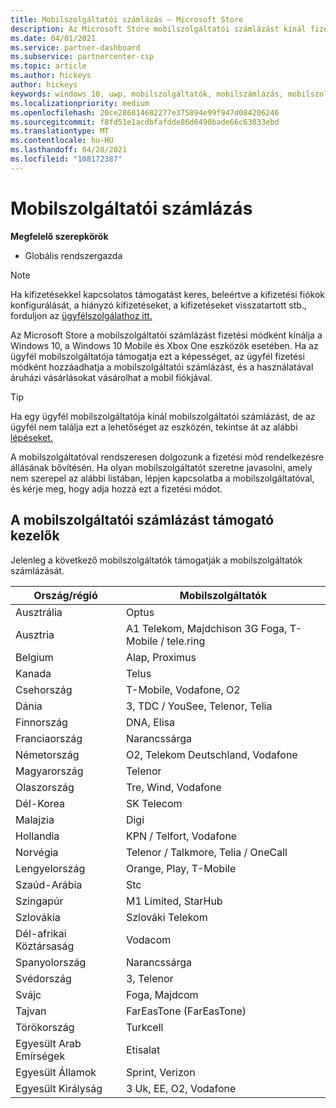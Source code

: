 ```yaml
---
title: Mobilszolgáltatói számlázás – Microsoft Store
description: Az Microsoft Store mobilszolgáltatói számlázást kínál fizetési módként az ezt a képességet támogató mobilszolgáltatók számára.
ms.date: 04/01/2021
ms.service: partner-dashboard
ms.subservice: partnercenter-csp
ms.topic: article
ms.author: hickeys
author: hickeys
keywords: windows 10, uwp, mobilszolgáltatók, mobilszámlázás, mobilszolgáltatói számlázás
ms.localizationpriority: medium
ms.openlocfilehash: 20ce286814682277e375894e99f947d084206246
ms.sourcegitcommit: f8fd51e1acdbfafdde86d6490bade66c63033ebd
ms.translationtype: MT
ms.contentlocale: hu-HU
ms.lasthandoff: 04/28/2021
ms.locfileid: "108172387"
---
```

# <a name="mobile-operator-billing"></a>Mobilszolgáltatói számlázás

**Megfelelő szerepkörök**

- Globális rendszergazda

> [!NOTE]
> Ha kifizetésekkel kapcsolatos támogatást keres, beleértve a kifizetési fiókok konfigurálását, a hiányzó kifizetéseket, a kifizetéseket visszatartott stb., forduljon az [ügyfélszolgálathoz itt.](https://developer.microsoft.com/windows/support)

Az Microsoft Store a mobilszolgáltatói számlázást fizetési módként kínálja a Windows 10, a Windows 10 Mobile és Xbox One eszközök esetében. Ha az ügyfél mobilszolgáltatója támogatja ezt a képességet, az ügyfél fizetési módként hozzáadhatja a mobilszolgáltatói számlázást, és a használatával áruházi vásárlásokat vásárolhat a mobil fiókjával.

> [!TIP]
> Ha egy ügyfél mobilszolgáltatója kínál mobilszolgáltatói számlázást, de az ügyfél nem találja ezt a lehetőséget az eszközén, tekintse át az alábbi [lépéseket.](https://support.microsoft.com/instantanswers/b25d6dd6-fb8b-3710-1e13-4d30eb01b51f)

A mobilszolgáltatóval rendszeresen dolgozunk a fizetési mód rendelkezésre állásának bővítésén. Ha olyan mobilszolgáltatót szeretne javasolni, amely nem szerepel az alábbi listában, lépjen kapcsolatba a mobilszolgáltatóval, és kérje meg, hogy adja hozzá ezt a fizetési módot.

## <a name="operators-that-support-mobile-operator-billing"></a>A mobilszolgáltatói számlázást támogató kezelők

Jelenleg a következő mobilszolgáltatók támogatják a mobilszolgáltatók számlázását.

| Ország/régió       | Mobilszolgáltatók                                        |
|----------------------|---------------------------------------------------------|
| Ausztrália            | Optus                                                   |
| Ausztria              | A1 Telekom, Majdchison 3G Foga, T-Mobile / tele.ring  |
| Belgium              | Alap, Proximus                                          |
| Kanada               | Telus                                                   |
| Csehország              | T-Mobile, Vodafone, O2                                  |
| Dánia              | 3, TDC / YouSee, Telenor, Telia                         |
| Finnország              | DNA, Elisa                                              |
| Franciaország               | Narancssárga                                                  |
| Németország              | O2, Telekom Deutschland, Vodafone                       |
| Magyarország              | Telenor                                                 |
| Olaszország                | Tre, Wind, Vodafone                                     |
| Dél-Korea                | SK Telecom                                              |
| Malajzia             | Digi                                                    |
| Hollandia          | KPN / Telfort, Vodafone                                 |
| Norvégia               | Telenor / Talkmore, Telia / OneCall                     |
| Lengyelország               | Orange, Play, T-Mobile                                  |
| Szaúd-Arábia         | Stc                                                     |
| Szingapúr            | M1 Limited, StarHub                                     |
| Szlovákia             | Szlováki Telekom                                          |
| Dél-afrikai Köztársaság         | Vodacom                                                 |
| Spanyolország                | Narancssárga                                                  |
| Svédország               | 3, Telenor                                              |
| Svájc          | Foga, Majdcom                                       |
| Tajvan               | FarEasTone (FarEasTone)                                              |
| Törökország               | Turkcell                                                |
| Egyesült Arab Emírségek | Etisalat                                                |
| Egyesült Államok        | Sprint, Verizon                                         |
| Egyesült Királyság       | 3 Uk, EE, O2, Vodafone                                 |
